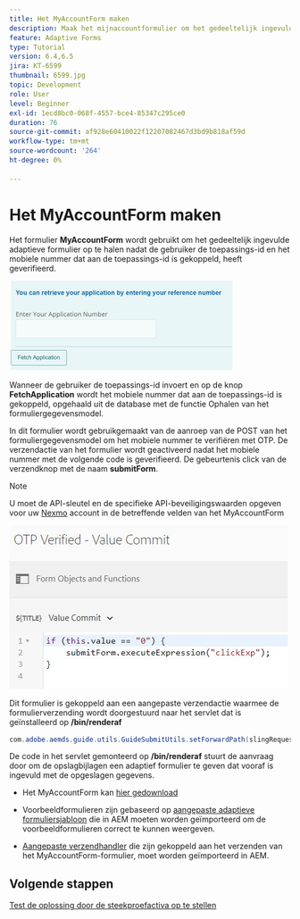```yaml
---
title: Het MyAccountForm maken
description: Maak het mijnaccountformulier om het gedeeltelijk ingevulde formulier op te halen na geslaagde verificatie van de toepassings-id en het telefoonnummer.
feature: Adaptive Forms
type: Tutorial
version: 6.4,6.5
jira: KT-6599
thumbnail: 6599.jpg
topic: Development
role: User
level: Beginner
exl-id: 1ecd8bc0-068f-4557-bce4-85347c295ce0
duration: 76
source-git-commit: af928e60410022f12207082467d3bd9b818af59d
workflow-type: tm+mt
source-wordcount: '264'
ht-degree: 0%

---
```


# Het MyAccountForm maken

Het formulier **MyAccountForm** wordt gebruikt om het gedeeltelijk ingevulde adaptieve formulier op te halen nadat de gebruiker de toepassings-id en het mobiele nummer dat aan de toepassings-id is gekoppeld, heeft geverifieerd.

![Mijn rekeningformulier](assets/6599.JPG)

Wanneer de gebruiker de toepassings-id invoert en op de knop **FetchApplication** wordt het mobiele nummer dat aan de toepassings-id is gekoppeld, opgehaald uit de database met de functie Ophalen van het formuliergegevensmodel.

In dit formulier wordt gebruikgemaakt van de aanroep van de POST van het formuliergegevensmodel om het mobiele nummer te verifiëren met OTP. De verzendactie van het formulier wordt geactiveerd nadat het mobiele nummer met de volgende code is geverifieerd. De gebeurtenis click van de verzendknop met de naam **submitForm**.

>[!NOTE]
> U moet de API-sleutel en de specifieke API-beveiligingswaarden opgeven voor uw [Nexmo](https://dashboard.nexmo.com/) account in de betreffende velden van het MyAccountForm

![trigger-submit](assets/trigger-submit.JPG)



Dit formulier is gekoppeld aan een aangepaste verzendactie waarmee de formulierverzending wordt doorgestuurd naar het servlet dat is geïnstalleerd op **/bin/renderaf**

```java
com.adobe.aemds.guide.utils.GuideSubmitUtils.setForwardPath(slingRequest,"/bin/renderaf",null,null);
```

De code in het servlet gemonteerd op **/bin/renderaf** stuurt de aanvraag door om de opslagbijlagen een adaptief formulier te geven dat vooraf is ingevuld met de opgeslagen gegevens.


* Het MyAccountForm kan [hier gedownload](assets/my-account-form.zip)

* Voorbeeldformulieren zijn gebaseerd op [aangepaste adaptieve formuliersjabloon](assets/custom-template-with-page-component.zip) die in AEM moeten worden geïmporteerd om de voorbeeldformulieren correct te kunnen weergeven.

* [Aangepaste verzendhandler](assets/custom-submit-my-account-form.zip) die zijn gekoppeld aan het verzenden van het MyAccountForm-formulier, moet worden geïmporteerd in AEM.

## Volgende stappen

[Test de oplossing door de steekproefactiva op te stellen](./deploy-this-sample.md)

